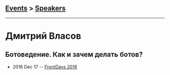 ## [Events](../README.md) > [Speakers](../speakers.md)
---

# Дмитрий Власов

## Ботоведение. Как и зачем делать ботов?
- 2016 Dec 17 -- [FrontDays 2016](https://www.youtube.com/watch?v=p12-3wQ13Lk)    
